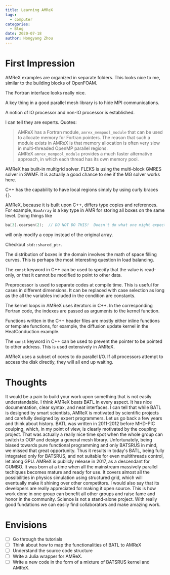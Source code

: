 ```yaml
---
title: Learning AMReX
tags:
  - computer
categories:
  - Blog
date: 2020-07-18
author: Hongyang Zhou
---
```


# First Impression

AMReX examples are organized in separate folders. This looks nice to me, similar to the building blocks of OpenFOAM.

The Fortran interface looks really nice.

A key thing in a good parallel mesh library is to hide MPI communications.

A notion of IO processor and non-IO processor is established.

I can tell they are experts. Quotes:

> AMReX has a Fortran module, `amrex_mempool_module` that can be used to allocate memory for Fortran pointers. The reason that such a module exists in AMReX is that memory allocation is often very slow in multi-threaded OpenMP parallel regions. AMReX `amrex_mempool_module` provides a much faster alternative approach, in which each thread has its own memory pool.

AMReX has built-in multigrid solver. FLEKS is using the multi-block GMRES solver in SWMF. It is actually a good chance to see if the MG solver works here.

C++ has the capability to have local regions simply by using curly braces `{}`.

AMReX, because it is built upon C++, differs type copies and references. For example, `BoxArray` is a key type in AMR for storing all boxes on the same level. Doing things like
```C++
ba[3].coarsen(2);  // DO NOT DO THIS!  Doesn't do what one might expect.
```
will only modify a copy instead of the original array.

Checkout `std::shared_ptr`.

The distribution of boxes in the domain involves the math of space filling curves. This is perhaps the most interesting question in load balancing.

The `const` keyword in C++ can be used to specify that the value is read-only, or that it cannot be modified to point to other data.

Preprocessor is used to separate codes at compile time. This is useful for cases in different dimensions. It can be replaced with case selection as long as the all the variables included in the condition are constants.

The kernel loops in AMReX uses iterators in C++. In the corresponding Fortran code, the indexes are passed as arguments to the kernel function.

Functions written in the C++ header files are mostly either inline functions or template functions, for example, the diffusion update kernel in the HeatConduction example.

The `const` keyword in C++ can be used to prevent the pointer to be pointed to other address. This is used extensively in AMReX.

AMReX uses a subset of cores to do parallel I/O. If all processors attempt to access the disk directly, they will all end up waiting.

# Thoughts

It would be a pain to build your work upon something that is not easily understandable.
I think AMReX beats BATL in every aspect. It has nice documentation, clear syntax, and neat interfaces. I can tell that while BATL is designed by smart scientists, AMReX is motivated by scientific projects and carefully designed by expert programmers.
Let us go back a few years and think about history. BATL was written in 2011-2012 before MHD-PIC coulping, which, in my point of view, is clearly motivated by the coupling project. That was actually a really nice time spot when the whole group can switch to OOP and design a general mesh library. Unfortunately, being biased towards pure functional programming and only BATSRUS in mind, we missed that great opportunity. Thus it results in today's BATL, being fully integrated only for BATSRUS, and not suitable for even multithreads control, let along GPU. AMReX is publicly release in 2017, as a descendant for GUMBO. It was born at a time when all the mainstream massively parallel techiques becomes mature and ready for use. It covers almost all the possibilities in physics simulation using structured grid, which will eventually make it shining over other competitors. I would also say that its developers are really appreciated for making it open source. This is how work done in one group can benefit all other groups and raise fame and honor in the community. Science is not a stand-alone project. With really good fundations we can easily find collaborators and make amazing work. 

# Envisions

- [ ] Go through the tutorials
- [ ] Think about how to map the functionalities of BATL to AMReX
- [ ] Understand the source code structure
- [ ] Write a Julia wrapper for AMReX.
- [ ] Write a new code in the form of a mixture of BATSRUS kernel and AMReX.
